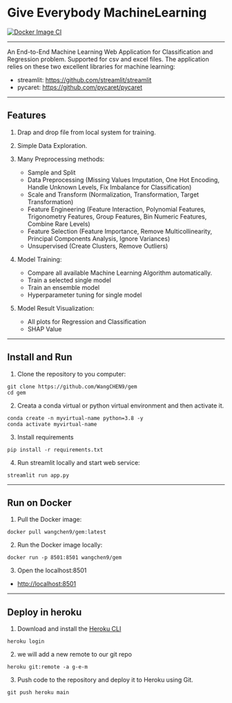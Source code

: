 # Give Everybody MachineLearning

[![Docker Image CI](https://github.com/WangCHEN9/gem/actions/workflows/docker-image.yml/badge.svg)](https://github.com/WangCHEN9/gem/actions/workflows/docker-image.yml)

---

An End-to-End Machine Learning Web Application for Classification and Regression problem. Supported for csv and excel files. The application relies on these two excellent libraries for
machine learning:

- streamlit: https://github.com/streamlit/streamlit
- pycaret: https://github.com/pycaret/pycaret

---

## Features

1. Drap and drop file from local system for training.

2. Simple Data Exploration.

3. Many Preprocessing methods:

   - Sample and Split
   - Data Preprocessing (Missing Values Imputation, One Hot Encoding, Handle Unknown Levels, Fix Imbalance for Classification)
   - Scale and Transform (Normalization, Transformation, Target Transformation)
   - Feature Engineering (Feature Interaction, Polynomial Features, Trigonometry Features, Group Features, Bin Numeric Features, Combine Rare Levels)
   - Feature Selection (Feature Importance, Remove Multicollinearity, Principal Components Analysis, Ignore Variances)
   - Unsupervised (Create Clusters, Remove Outliers)

4. Model Training:

   - Compare all available Machine Learning Algorithm automatically.
   - Train a selected single model
   - Train an ensemble model
   - Hyperparameter tuning for single model

5. Model Result Visualization:

   - All plots for Regression and Classification
   - SHAP Value

<!-- 6. Prediction and Save Model:

   - Online Prediction
   - Batch Prediction
   - Save whole Machine Learning Pipeline as pickle file -->

---

## Install and Run

1. Clone the repository to you computer:

```shell script
git clone https://github.com/WangCHEN9/gem
cd gem
```

2. Creata a conda virtual or python virtual environment and then activate it.

```shell script
conda create -n myvirtual-name python=3.8 -y
conda activate myvirtual-name
```

3. Install requirements

```shell script
pip install -r requirements.txt
```

4. Run streamlit locally and start web service:

```shell script
streamlit run app.py
```

---

## Run on Docker

1. Pull the Docker image:

```
docker pull wangchen9/gem:latest
```

2. Run the Docker image locally:

```
docker run -p 8501:8501 wangchen9/gem
```

3. Open the localhost:8501

- [http://localhost:8501](http://localhost:8501)

---

## Deploy in heroku

1. Download and install the [Heroku CLI](https://devcenter.heroku.com/articles/heroku-cli)

```
heroku login
```

2. we will add a new remote to our git repo

```
heroku git:remote -a g-e-m
```

3. Push code to the repository and deploy it to Heroku using Git.

```
git push heroku main
```
